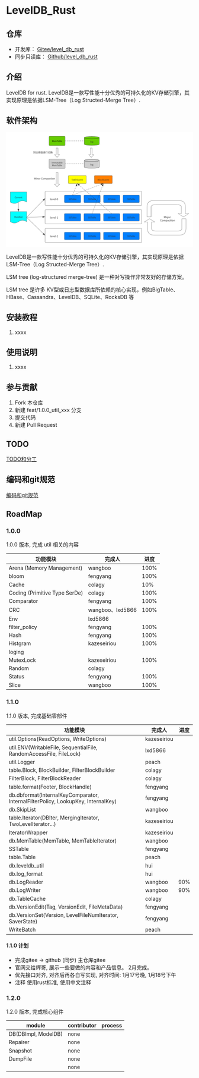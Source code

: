 # LevelDB_Rust

## 仓库
* 开发库： [Gitee/level_db_rust](https://gitee.com/rust_us/level_db_rust)
* 同步只读库： [Github/level_db_rust](https://github.com/rust-us/level_db_rust)

## 介绍

LevelDB for rust.
LevelDB是一款写性能十分优秀的可持久化的KV存储引擎，其实现原理是依据LSM-Tree（Log Structed-Merge Tree）.

## 软件架构

![LevelDB--整体架构](doc/images/LevelDB--整体架构.png)

LevelDB是一款写性能十分优秀的可持久化的KV存储引擎，其实现原理是依据LSM-Tree（Log Structed-Merge Tree）.

LSM tree (log-structured merge-tree) 是一种对写操作非常友好的存储方案。

LSM tree 是许多 KV型或日志型数据库所依赖的核心实现，例如BigTable、HBase、Cassandra、LevelDB、SQLite、RocksDB 等

## 安装教程

1. xxxx

## 使用说明

1. xxxx

## 参与贡献

1. Fork 本仓库
2. 新建 feat/1.0.0_util_xxx 分支
3. 提交代码
4. 新建 Pull Request

## TODO

[TODO和分工](doc/TODOList.md)

## 编码和git规范

[编码和git规范](doc/CodeStyle.md)

## RoadMap
### 1.0.0
1.0.0 版本, 完成 util 相关的内容

| 功能模块                          | 完成人             | 进度   |
|-------------------------------|-----------------|------|
| Arena (Memory Management)     | wangboo         | 100% |
| bloom                         | fengyang        | 100% |
| Cache                         | colagy          | 10%  |
| Coding (Primitive Type SerDe) | colagy          | 100% |
| Comparator                    | fengyang        | 100% |
| CRC                           | wangboo、lxd5866 | 100% |
| Env                           | lxd5866         |      |
| filter_policy                 | fengyang        | 100% |
| Hash                          | fengyang        | 100% |
| Histgram                      | kazeseiriou     | 100% |
| loging                        |                 |      |
| MutexLock                     | kazeseiriou     | 100% |
| Random                        | colagy          |      |
| Status                        | fengyang        | 100% |
| Slice                         | wangboo         | 100% |

### 1.1.0
1.1.0 版本, 完成基础零部件

| 功能模块                                                                             | 完成人         | 进度  |
|----------------------------------------------------------------------------------|-------------|-----|
| util.Options(ReadOptions, WriteOptions)                                          | kazeseiriou |     |
| util.ENV(WritableFile, SequentialFile, RandomAccessFile, FileLock)               | lxd5866     |     |
| util.Logger                                                                      | peach       |     |
| table.Block, BlockBuilder, FilterBlockBuilder                                    | colagy      |     |
| FilterBlock, FilterBlockReader                                                   | colagy      |     |
| table.format(Footer, BlockHandle)                                                | fengyang    |     |
| db.dbformat(InternalKeyComparator, InternalFilterPolicy, LookupKey, InternalKey) | fengyang    |     |
| db.SkipList                                                                      | wangboo     |     |
| table.Iterator(DBIter, MergingIterator, TwoLevelIterator...)                     | kazeseiriou |     |
| IteratorWrapper                                                                  | kazeseiriou |     |
| db.MemTable(MemTable, MemTableIterator)                                          | wangboo     |     | 
| SSTable                                                                          | fengyang    |     |
| table.Table                                                                      | peach       |     |
| db.leveldb_util                                                                  | hui         |     |
| db.log_format                                                                    | hui         |     |
| db.LogReader                                                                     | wangboo     | 90% |
| db.LogWriter                                                                     | wangboo     | 90% |
| db.TableCache                                                                    | colagy      |     |
| db.VersionEdit(Tag, VersionEdit, FileMetaData)                                   | fengyang    |     |
| db.VersionSet(Version, LevelFileNumIterator, SaverState)                         | fengyang    |     |
| WriteBatch                                                                       | peach       |     |

#### 1.1.0 计划
* 完成gitee ->  github  (同步)  主仓库gitee
* 官网交给辉哥, 展示一些要做的内容和产品信息。 2月完成。
* 优先接口对齐, 对齐后再各自写实现, 对齐时间: 1月17号晚, 1月18号下午
* 注释 使用rust标准, 使用中文注释

### 1.2.0
1.2.0 版本, 完成核心组件

| module              | contributor | process |
|---------------------|-------------|---------|
| DB(DBImpl, ModelDB) | none        |         |
| Repairer            | none        |         |
| Snapshot            | none        |         |
| DumpFile            | none        |         |
|                     | none        |         |

   
